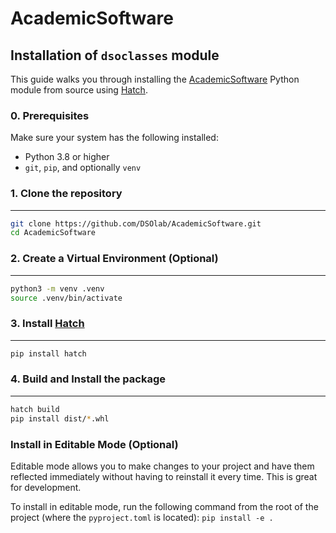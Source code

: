 # AcademicSoftware

## Installation of `dsoclasses` module

This guide walks you through installing the [AcademicSoftware](https://github.com/DSOlab/AcademicSoftware) Python module from source using [Hatch](https://hatch.pypa.io/).


### 0. Prerequisites

Make sure your system has the following installed:

- Python 3.8 or higher
- `git`, `pip`, and optionally `venv`

### 1. Clone the repository
---

```bash
git clone https://github.com/DSOlab/AcademicSoftware.git
cd AcademicSoftware
```

### 2. Create a Virtual Environment (Optional)
---

```bash
python3 -m venv .venv
source .venv/bin/activate
```

### 3. Install  [Hatch](https://hatch.pypa.io/)
---

```bash
pip install hatch
```

### 4. Build and Install the package
---

```bash
hatch build
pip install dist/*.whl
```

### Install in Editable Mode (Optional)

Editable mode allows you to make changes to your project and have them reflected 
immediately without having to reinstall it every time. This is great for development.

To install in editable mode, run the following command from the root of the 
project (where the `pyproject.toml` is located): `pip install -e .`


